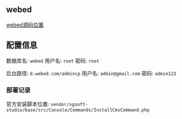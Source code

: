 
## webed

[webed源码位置](https://github.com/sgsoft-studio/webed)


## 配置信息

数据库名: `webed` 用户名: `root` 密码: `root`

后台路径: `d.webed.com/admincp`  用户名: `admin@gmail.com`  密码: `admin123`

### 部署记录
官方安装脚本位置: `vendor/sgsoft-studio/base/src/Console/Commands/InstallCmsCommand.php`
